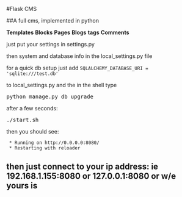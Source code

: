 #Flask CMS

##A full cms, implemented in python

__Templates__
__Blocks__
__Pages__
__Blogs__
__tags__
__Comments__


just put your settings in settings.py

then system and database info in the local\_settings.py file

for a quick db setup just add <code>SQLALCHEMY_DATABASE_URI = 'sqlite:///test.db'</code>

to local\_settings.py and the in the shell type


<kbd>python manage.py db upgrade</kbd>

after a few seconds:



<kbd>./start.sh</kbd>

then you should see:

```shell
 * Running on http://0.0.0.0:8080/
 * Restarting with reloader
```

then just connect to your ip address: ie
192.168.1.155:8080 or 127.0.0.1:8080
or w/e yours is 
---

